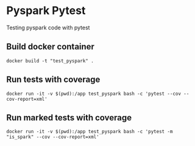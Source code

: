 # Pyspark Pytest

Testing pyspark code with pytest

## Build docker container

    docker build -t "test_pyspark" .

## Run tests with coverage

    docker run -it -v $(pwd):/app test_pyspark bash -c 'pytest --cov --cov-report=xml'

## Run marked tests with coverage

    docker run -it -v $(pwd):/app test_pyspark bash -c 'pytest -m "is_spark" --cov --cov-report=xml'